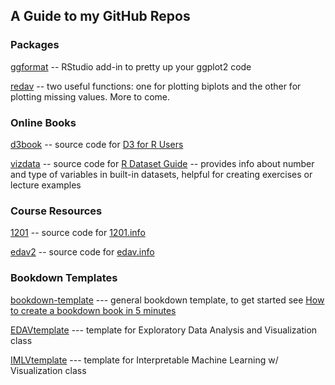 ## A Guide to my GitHub Repos

<!---
jtr13/jtr13 is a ✨ special ✨ repository because its `README.md` (this file) appears on your GitHub profile.
You can click the Preview link to take a look at your changes.
https://docs.github.com/en/get-started/writing-on-github/getting-started-with-writing-and-formatting-on-github/quickstart-for-writing-on-github
--->

### Packages

[ggformat](https://github.com/jtr13/ggformat) -- RStudio add-in to pretty up your ggplot2 code 

[redav](https://github.com/jtr13/redav) -- two useful functions: one for plotting biplots and the other for plotting missing values. More to come.

### Online Books

[d3book](https://github.com/jtr13/d3book) -- source code for [D3 for R Users](https://jtr13.github.io/d3book)

[vizdata](https://github.com/jtr13/vizdata) -- source code for [R Dataset Guide](https://jtr13.github.io/vizdata/) -- provides info about number and type of variables in built-in datasets, helpful for creating exercises or lecture examples

### Course Resources

[1201](https://github.com/jtr13/1201) -- source code for [1201.info](https://1201.info)

[edav2](https://github.com/jtr13/edav2) -- source code for [edav.info](https://edav.info)


### Bookdown Templates

[bookdown-template](https://github.com/jtr13/bookdown-template) --- general bookdown template, to get started see [How to create a bookdown book in 5 minutes](https://www.youtube.com/watch?v=m5D-yoH416Y)

[EDAVtemplate](https://github.com/jtr13/EDAVtemplate) --- template for Exploratory Data Analysis and Visualization class

[IMLVtemplate](https://github.com/jtr13/IMLVtemplate) --- template for Interpretable Machine Learning w/ Visualization class
